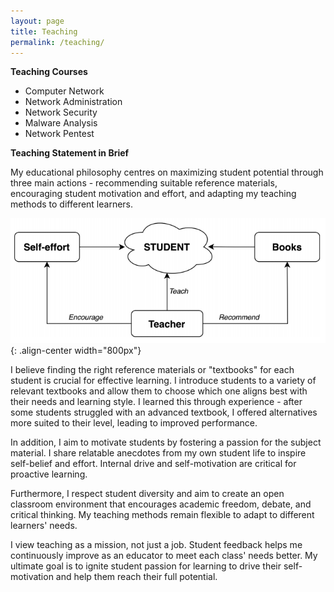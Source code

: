 ```yaml
---
layout: page
title: Teaching
permalink: /teaching/
---
```


**Teaching Courses**  

- Computer Network  
- Network Administration
- Network Security
- Malware Analysis
- Network Pentest

**Teaching Statement in Brief**  

My educational philosophy centres on maximizing student potential through three main actions - recommending suitable reference materials, encouraging student motivation and effort, and adapting my teaching methods to different learners.  

![Teaching Statement](/images/teachingstatement.PNG){: .align-center width="800px"}

I believe finding the right reference materials or "textbooks" for each student is crucial for effective learning. I introduce students to a variety of relevant textbooks and allow them to choose which one aligns best with their needs and learning style. I learned this through experience - after some students struggled with an advanced textbook, I offered alternatives more suited to their level, leading to improved performance.  

In addition, I aim to motivate students by fostering a passion for the subject material. I share relatable anecdotes from my own student life to inspire self-belief and effort. Internal drive and self-motivation are critical for proactive learning.  

Furthermore, I respect student diversity and aim to create an open classroom environment that encourages academic freedom, debate, and critical thinking. My teaching methods remain flexible to adapt to different learners' needs.   

I view teaching as a mission, not just a job. Student feedback helps me continuously improve as an educator to meet each class' needs better. My ultimate goal is to ignite student passion for learning to drive their self-motivation and help them reach their full potential. 
